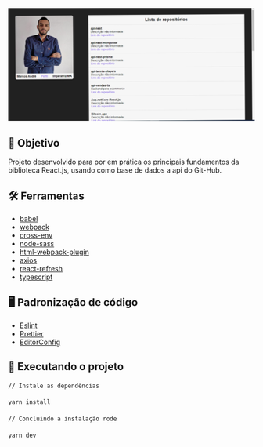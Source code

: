 <div align="center">
	<img src="src/assets/readme/projeto.png" width="700" alt="projeto"/>
</div>

## :dart: Objetivo

Projeto desenvolvido para por em prática os principais fundamentos da biblioteca
React.js, usando como base de dados a api do Git-Hub.

## :hammer_and_wrench: Ferramentas

- [babel](https://babeljs.io/)
- [webpack](https://webpack.js.org/)
- [cross-env](https://www.npmjs.com/package/cross-env)
- [node-sass](https://www.npmjs.com/package/node-sass)
- [html-webpack-plugin](https://www.npmjs.com/package/html-webpack-plugin)
- [axios](https://axios-http.com/ptbr/docs/intro)
- [react-refresh](https://www.npmjs.com/package/react-refresh)
- [typescript](https://www.typescriptlang.org/)

## :desktop_computer: Padronização de código

- [Eslint](https://eslint.org/)
- [Prettier](https://prettier.io/)
- [EditorConfig](https://editorconfig.org/)

## :rocket: Executando o projeto

```bash
// Instale as dependências

yarn install

// Concluindo a instalação rode

yarn dev
```
